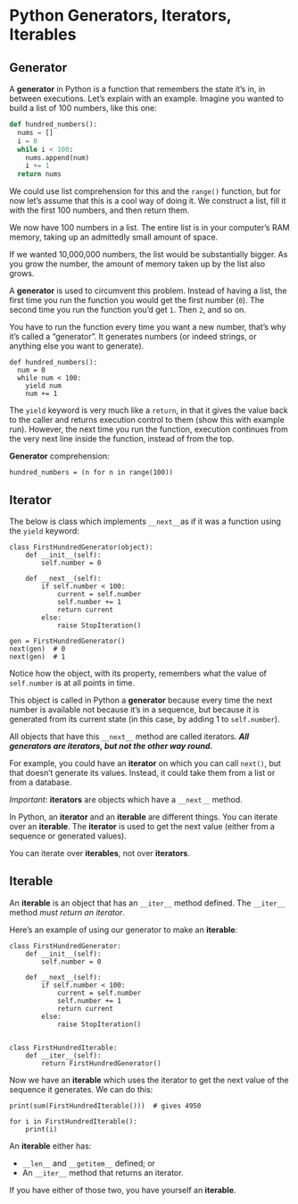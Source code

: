# Python Generators, Iterators, Iterables


## Generator

A **generator** in Python is a function that remembers the state it’s in, in between executions.
Let’s explain with an example. Imagine you wanted to build a list of 100 numbers, like this one:

```python
def hundred_numbers():
  nums = []
  i = 0
  while i < 100:
    nums.append(num)
    i += 1
  return nums
```

We could use list comprehension for this and the `range()` function, but for now let’s assume that this is a cool way of doing it. We construct a list, fill it with the first 100 numbers, and then return them.

We now have 100 numbers in a list. The entire list is in your computer’s RAM memory, taking up an admittedly small amount of space.

If we wanted 10,000,000 numbers, the list would be substantially bigger. As you grow the number, the amount of memory taken up by the list also grows.

A **generator** is used to circumvent this problem. Instead of having a list, the first time you run the function you would get the first number (`0`). The second time you run the function you’d get `1`. Then `2`, and so on.

You have to run the function every time you want a new number, that’s why it’s called a “generator”. It generates numbers (or indeed strings, or anything else you want to generate).

```
def hundred_numbers():
  num = 0
  while num < 100:
    yield num
    num += 1
```

The `yield` keyword is very much like a `return`, in that it gives the value back to the caller and returns execution control to them (show this with example run). However, the next time you run the function, execution continues from the very next line inside the function, instead of from the top.

**Generator** comprehension:

```
hundred_numbers = (n for n in range(100))
```



## Iterator

The below is class which implements `__next__`as if it was a function using the `yield` keyword:

```
class FirstHundredGenerator(object):
    def __init__(self):
        self.number = 0

    def __next__(self):
        if self.number < 100:
            current = self.number
            self.number += 1
            return current
        else:
            raise StopIteration()

gen = FirstHundredGenerator()
next(gen)  # 0
next(gen)  # 1
```

Notice how the object, with its property, remembers what the value of `self.number` is at all points in time.

This object is called in Python a **generator** because every time the next number is available not because it’s in a sequence, but because it is generated from its current state (in this case, by adding 1 to `self.number`).

All objects that have this `__next__` method are called iterators. ***All generators are iterators, but not the other way round.***

For example, you could have an **iterator** on which you can call `next()`, but that doesn’t generate its values. Instead, it could take them from a list or from a database.

*Important*: **iterators** are objects which have a `__next__` method.

In Python, an **iterator** and an **iterable** are different things. You can iterate over an **iterable**. The **iterator** is used to get the next value (either from a sequence or generated values).

You can iterate over **iterables**, not over **iterators**.



## Iterable

An **iterable** is an object that has an `__iter__` method defined. The `__iter__` method *must return an iterator*.

Here’s an example of using our generator to make an **iterable**:

```
class FirstHundredGenerator:
    def __init__(self):
        self.number = 0

    def __next__(self):
        if self.number < 100:
            current = self.number
            self.number += 1
            return current
        else:
            raise StopIteration()


class FirstHundredIterable:
    def __iter__(self):
        return FirstHundredGenerator()
```

Now we have an **iterable** which uses the iterator to get the next value of the sequence it generates. We can do this:

```
print(sum(FirstHundredIterable()))  # gives 4950

for i in FirstHundredIterable():
    print(i)
```

An **iterable** either has:

* `__len__` and `__getitem__` defined; or
* An `__iter__` method that returns an iterator.

If you have either of those two, you have yourself an **iterable**.
